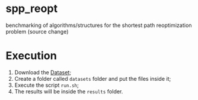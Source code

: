 # spp_reopt
benchmarking of algorithms/structures for the shortest path reoptimization problem (source change)

# Execution

1. Download the [Dataset](https://figshare.com/articles/dataset/INSTANCES/10115900);
2. Create a folder called `datasets` folder and put the files inside it;
3. Execute the script `run.sh`;
4. The results will be inside the `results` folder.